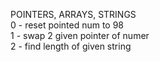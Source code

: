 POINTERS, ARRAYS, STRINGS <br />
0 - reset pointed num to 98 <br />
1 - swap 2 given pointer of numer <br />
2 - find length of given string <br />
